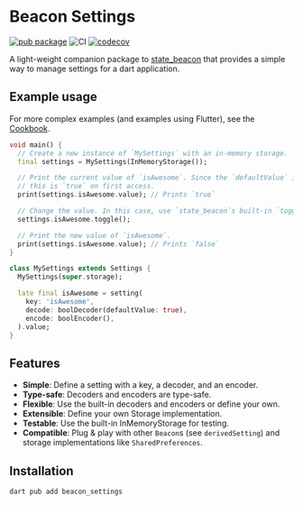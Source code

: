 <!-- 
This README describes the package. If you publish this package to pub.dev,
this README's contents appear on the landing page for your package.

For information about how to write a good package README, see the guide for
[writing package pages](https://dart.dev/guides/libraries/writing-package-pages). 

For general information about developing packages, see the Dart guide for
[creating packages](https://dart.dev/guides/libraries/create-library-packages)
and the Flutter guide for
[developing packages and plugins](https://flutter.dev/developing-packages). 
-->

# Beacon Settings

[![pub package](https://img.shields.io/pub/v/beacon_settings.svg)](https://pub.dev/packages/beacon_settings)
![CI](https://github.com/btrautmann/beacon_settings/actions/workflows/dart.yml/badge.svg)
[![codecov](https://codecov.io/gh/btrautmann/beacon_settings/graph/badge.svg?token=MXT6227EXW)](https://codecov.io/gh/btrautmann/beacon_settings)

A light-weight companion package to [state_beacon](https://pub.dev/packages/state_beacon/example) that provides a simple way to manage settings for a dart application.

## Example usage

For more complex examples (and examples using Flutter), see the [Cookbook](./COOKBOOK.md).

```dart
void main() {
  // Create a new instance of `MySettings` with an in-memory storage.
  final settings = MySettings(InMemoryStorage());

  // Print the current value of `isAwesome`. Since the `defaultValue` is true,
  // this is `true` on first access.
  print(settings.isAwesome.value); // Prints `true`

  // Change the value. In this case, use `state_beacon`s built-in `toggle` method.
  settings.isAwesome.toggle();

  // Print the new value of `isAwesome`.
  print(settings.isAwesome.value); // Prints `false`
}

class MySettings extends Settings {
  MySettings(super.storage);

  late final isAwesome = setting(
    key: 'isAwesome',
    decode: boolDecoder(defaultValue: true),
    encode: boolEncoder(),
  ).value;
}
```

## Features

- **Simple**: Define a setting with a key, a decoder, and an encoder.
- **Type-safe**: Decoders and encoders are type-safe.
- **Flexible**: Use the built-in decoders and encoders or define your own.
- **Extensible**: Define your own Storage implementation.
- **Testable**: Use the built-in InMemoryStorage for testing.
- **Compatible**: Plug & play with other `Beacon`s (see `derivedSetting`) and storage implementations like `SharedPreferences`.

## Installation

```sh
dart pub add beacon_settings
```
